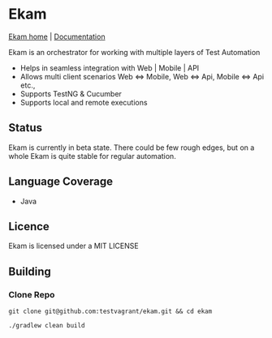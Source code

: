 # Ekam
[Ekam home](https://ekam.testvagrant.ai/) | [Documentation](https://ekam.testvagrant.ai/docs/setup/ekam_setup/)

Ekam is an orchestrator for working with multiple layers of Test Automation
* Helps in seamless integration with Web | Mobile | API
* Allows multi client scenarios Web <=> Mobile, Web <=> Api, Mobile <=> Api etc.,
* Supports TestNG & Cucumber
* Supports local and remote executions

## Status
Ekam is currently in beta state. There could be few rough edges, but on a whole Ekam is quite stable for regular automation.

## Language Coverage
* Java

## Licence

Ekam is licensed under a MIT LICENSE

## Building

### Clone Repo
```shell
git clone git@github.com:testvagrant/ekam.git && cd ekam
```

```shell
./gradlew clean build
```


